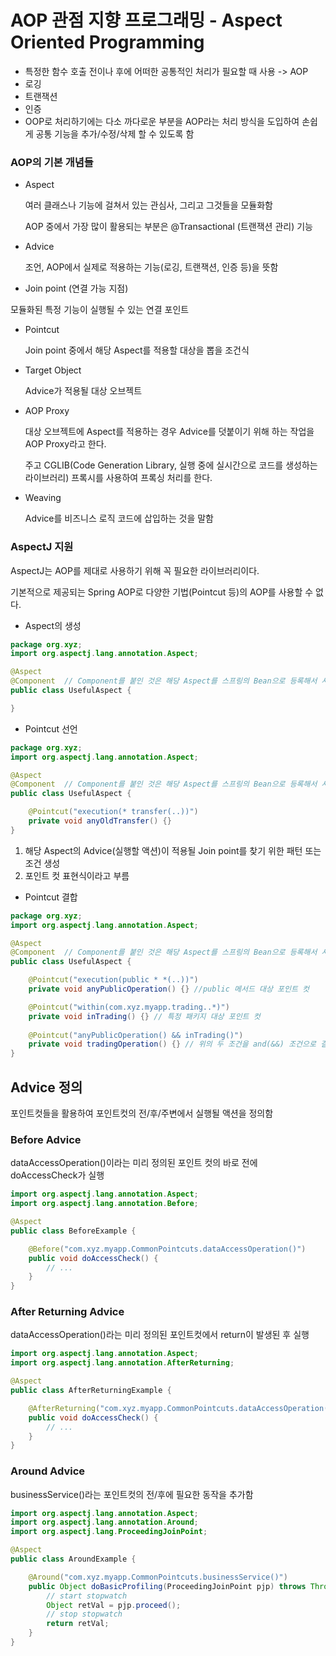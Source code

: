 # AOP 관점 지향 프로그래밍 - Aspect Oriented Programming

-  특정한 함수 호출 전이나 후에 어떠한 공통적인 처리가 필요할 때 사용 -> AOP
  - 로깅
  - 트랜잭션
  - 인증
- OOP로 처리하기에는 다소 까다로운 부분을 AOP라는 처리 방식을 도입하여 손쉽게 공통 기능을 추가/수정/삭제 할 수 있도록 함

### AOP의 기본 개념들

- Aspect

  여러 클래스나 기능에 걸쳐서 있는 관심사, 그리고 그것들을 모듈화함

  AOP 중에서 가장 많이 활용되는 부분은 @Transactional (트랜잭션 관리) 기능

- Advice

  조언, AOP에서 실제로 적용하는 기능(로깅, 트랜잭션, 인증 등)을 뜻함

-  Join point (연결 가능 지점)

  모듈화된 특정 기능이 실행될 수 있는 연결 포인트

- Pointcut

  Join point 중에서 해당 Aspect를 적용할 대상을 뽑을 조건식

- Target Object

  Advice가 적용될 대상 오브젝트

- AOP Proxy

  대상 오브젝트에 Aspect를 적용하는 경우 Advice를 덧붙이기 위해 하는 작업을 AOP Proxy라고 한다.

  주고 CGLIB(Code Generation Library, 실행 중에 실시간으로 코드를 생성하는 라이브러리) 프록시를 사용하여 프록싱 처리를 한다.

- Weaving

  Advice를 비즈니스 로직 코드에 삽입하는 것을 말함



### AspectJ 지원

AspectJ는 AOP를 제대로 사용하기 위해 꼭 필요한 라이브러리이다.

기본적으로 제공되는 Spring AOP로 다양한 기법(Pointcut 등)의 AOP를 사용할 수 없다.

- Aspect의 생성

```java
package org.xyz;
import org.aspectj.lang.annotation.Aspect;

@Aspect
@Component  // Component를 붙인 것은 해당 Aspect를 스프링의 Bean으로 등록해서 사용하기 위함
public class UsefulAspect {

}
```



- Pointcut 선언

```java
package org.xyz;
import org.aspectj.lang.annotation.Aspect;

@Aspect
@Component  // Component를 붙인 것은 해당 Aspect를 스프링의 Bean으로 등록해서 사용하기 위함
public class UsefulAspect {

	@Pointcut("execution(* transfer(..))")
	private void anyOldTransfer() {}
}
```

1. 해당 Aspect의 Advice(실행할 액션)이 적용될 Join point를 찾기 위한 패턴 또는 조건 생성
2. 포인트 컷 표현식이라고 부름



- Pointcut 결합

```java
package org.xyz;
import org.aspectj.lang.annotation.Aspect;

@Aspect
@Component  // Component를 붙인 것은 해당 Aspect를 스프링의 Bean으로 등록해서 사용하기 위함
public class UsefulAspect {

	@Pointcut("execution(public * *(..))")
	private void anyPublicOperation() {} //public 메서드 대상 포인트 컷

	@Pointcut("within(com.xyz.myapp.trading..*)")
	private void inTrading() {} // 특정 패키지 대상 포인트 컷
	
	@Pointcut("anyPublicOperation() && inTrading()")
	private void tradingOperation() {} // 위의 두 조건을 and(&&) 조건으로 결합한 포인트 컷
}
```



## Advice 정의

포인트컷들을 활용하여 포인트컷의 전/후/주변에서 실행될 액션을 정의함

### Before Advice

dataAccessOperation()이라는 미리 정의된 포인트 컷의 바로 전에 doAccessCheck가 실행

```java
import org.aspectj.lang.annotation.Aspect;
import org.aspectj.lang.annotation.Before;

@Aspect
public class BeforeExample {

    @Before("com.xyz.myapp.CommonPointcuts.dataAccessOperation()")
    public void doAccessCheck() {
        // ...
    }
}
```

### After Returning Advice

dataAccessOperation()라는 미리 정의된 포인트컷에서 return이 발생된 후 실행

```java
import org.aspectj.lang.annotation.Aspect;
import org.aspectj.lang.annotation.AfterReturning;

@Aspect
public class AfterReturningExample {

    @AfterReturning("com.xyz.myapp.CommonPointcuts.dataAccessOperation()")
    public void doAccessCheck() {
        // ...
    }
}
```

### Around Advice

businessService()라는 포인트컷의 전/후에 필요한 동작을 추가함

```java
import org.aspectj.lang.annotation.Aspect;
import org.aspectj.lang.annotation.Around;
import org.aspectj.lang.ProceedingJoinPoint;

@Aspect
public class AroundExample {

    @Around("com.xyz.myapp.CommonPointcuts.businessService()")
    public Object doBasicProfiling(ProceedingJoinPoint pjp) throws Throwable {
        // start stopwatch
        Object retVal = pjp.proceed();
        // stop stopwatch
        return retVal;
    }
}
```

